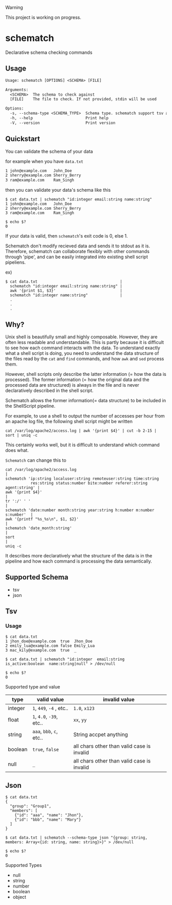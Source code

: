 > [!WARNING]
> This project is working on progress.

# schematch
Declarative schema checking commands

## Usage

```txt
Usage: schematch [OPTIONS] <SCHEMA> [FILE]

Arguments:
  <SCHEMA>  The schema to check against
  [FILE]    The file to check. If not provided, stdin will be used

Options:
  -s, --schema-type <SCHEMA_TYPE>  Schema type. schematch support tsv and json, If not provided tsv will be used [default: tsv] [possible values: tsv, json]
  -h, --help                       Print help
  -V, --version                    Print version
```

## Quickstart

You can validate the schema of your data

for example when you have `data.txt`

```txt
1 john@example.com   John_Doe
2 sherry@example.com Sherry_Berry
3 ram@example.com    Ram_Singh
```

then you can validate your data's schema like this

```
$ cat data.txt | schematch "id:integer email:string name:string"
1 john@example.com   John_Doe
2 sherry@example.com Sherry_Berry
3 ram@example.com    Ram_Singh

$ echo $?
0
```


If your data is valid, then `schematch`'s exit code is 0, else 1.


Schematch don't modify recieved data and sends it to stdout as it is. Therefore, schematch can collaborate flexibly with other commands through 'pipe', and can be easily integrated into existing shell script pipeliens.

ex)

```terminal
$ cat data.txt                                    |
  schematch "id:integer email:string name:string" |
  awk '{print $1, $3}'                            |
  schematch "id:integer name:string"              |
  .
  .
  .
```

## Why?

Unix shell is beautifully small and highly composable. However, they are often less readable and understandable. This is partly because it is difficult to see how each command interacts with the data. To understand exactly what a shell script is doing, you need to understand the data structure of the files read by the `cat` and `find` commands, and how `awk` and `sed` process them.

However, shell scripts only describe the latter information (= how the data is processed). The former information (= how the original data and the processed data are structured) is always in the file and is never declaratively described in the shell script.

Schematch allows the former information(= data structure) to be included in the ShellScript pipeline.

For example, to use a shell to output the number of accesses per hour from an apache log file, the following shell script might be written

`cat /var/log/apache2/access.log | awk '{print $4}' | cut -b 2-15 | sort | uniq -c`

This certainly works well, but it is difficult to understand which command does what.

`Schematch` can change this to

```shell
cat /var/log/apache2/access.log                                              |
schematch 'ip:string localuser:string remoteuser:string time:string 
           res:string status:number bite:number referer:string agent:string' |
awk '{print $4}'                                                             |
tr ':/' ' '                                                                  |
schematch 'date:number month:string year:string h:number m:number s:number'  |
awk '{printf "%s_%s\n", $1, $2}'                                             |
schematch 'date_month:string'                                                |
sort                                                                         |
uniq -c
```

It describes more declaratively what the structure of the data is in the pipeline and how each command is processing the data semantically.

## Supported Schema

- tsv
- json

## Tsv

### Usage

```terminal
$ cat data.txt
1 jhon_doe@example.com  true  Jhon_Doe
2 emily_lua@example.com false Emily_Lua
3 mac_kily@example.com  true  _
```

```terminal
$ cat data.txt | schematch "id:integer  email:string  is_active:boolean  name:string|null" > /dev/null

$ echo $?
0
```

Supported type and value

| type | valid value | invalid value |
| -- | --| -- |
| integer |  `1`, `449`, `-4` , etc.. | `1.0`, `x123` |
| float   |  `1`, `4.0`, `-39`, etc.. | `xx`, `yy` |
| string  |  `aaa`, `bbb`, `c`, etc.. | String accpet anything |
| boolean |  `true`, `false` | all chars other than valid case is invalid |
| null    |  `_` | all chars other than valid case is invalid |


## Json

```terminal
$ cat data.txt
{
  "group": "Group1",
  "members": [
    {"id": "aaa", "name": "Jhon"},
    {"id": "bbb", "name": "Mary"}
  ]
}
```

```terminal
$ cat data.txt | schematch --schema-type json "{group: string, members: Array<{id: string, name: string}>}" > /dev/null

$ echo $?
0
```

Supported Types

- null
- string
- number
- boolean
- object
